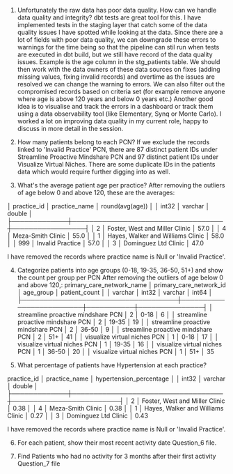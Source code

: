 1. Unfortunately the raw data has poor data quality. How can we handle data quality and integrity?
dbt tests are great tool for this. I have implemented tests in the staging layer that catch some of the data quality issues I have spotted while looking at the data. 
Since there are a lot of fields with poor data quality, we can downgrade these errors to warnings for the time being so that the pipeline can stil run when tests are executed in dbt build, but we still have record of the data quality issues. Example is the age column in the stg_patients table. We should then work with the data owners of these data sources on fixes (adding missing values, fixing invalid records) and overtime as the issues are resolved we can change the warning to errors. We can also filter out the compromised records based on criteria set (for example remove anyone where age is above 120 years and below 0 years etc.)
Another good idea is to visualise and track the errors in a dashboard or track them using a data observability tool (like Elementary, Synq or Monte Carlo). I worked a lot on improving data quality in my current role, happy to discuss in more detail in the session.

2. How many patients belong to each PCN?
If we exclude the records linked to 'Invalid Practice' PCN, there are 87 distinct patient IDs under Streamline Proactive Mindshare PCN and 97 distinct patient IDs under Visualize Virtual Niches. There are some duplicate IDs in the patients data which would require further digging into as well.

3. What's the average patient age per practice?
After removing the outliers of age below 0 and above 120, these are the averages: 

│ practice_id │           practice_name           │ round(avg(age)) │
│    int32    │              varchar              │     double      │
├─────────────┼───────────────────────────────────┼─────────────────┤
│           2 │ Foster, West and Miller Clinic    │            57.0 │
│           4 │ Meza-Smith Clinic                 │            55.0 │
│           1 │ Hayes, Walker and Williams Clinic │            58.0 │
│         999 │ Invalid Practice                  │            57.0 │
│           3 │ Dominguez Ltd Clinic              │            47.0 

I have removed the records where practice name is Null or 'Invalid Practice'. 


4. Categorize patients into age groups (0-18, 19-35, 36-50, 51+) and show the count per group per PCN
After removing the outliers of age below 0 and above 120,:
   primary_care_network_name      │ primary_care_network_id │ age_group │ patient_count │
│              varchar               │          int32          │  varchar  │     int64     │
├────────────────────────────────────┼─────────────────────────┼───────────┼───────────────┤
│ streamline proactive mindshare PCN │                       2 │ 0-18      │             6 │
│ streamline proactive mindshare PCN │                       2 │ 19-35     │            19 │
│ streamline proactive mindshare PCN │                       2 │ 36-50     │             9 │
│ streamline proactive mindshare PCN │                       2 │ 51+       │            41 │
│ visualize virtual niches PCN       │                       1 │ 0-18      │            17 │
│ visualize virtual niches PCN       │                       1 │ 19-35     │            16 │
│ visualize virtual niches PCN       │                       1 │ 36-50     │            20 │
│ visualize virtual niches PCN       │                       1 │ 51+       │            35 

5. What percentage of patients have Hypertension at each practice?

 practice_id │           practice_name           │ hypertension_percentage │
│    int32    │              varchar              │         double          │
├─────────────┼───────────────────────────────────┼─────────────────────────┤
│           2 │ Foster, West and Miller Clinic    │                    0.38 │
│           4 │ Meza-Smith Clinic                 │                    0.38 │
│           1 │ Hayes, Walker and Williams Clinic │                    0.27 │
│           3 │ Dominguez Ltd Clinic              │                    0.43

I have removed the records where practice name is Null or 'Invalid Practice'. 


6. For each patient, show their most recent activity date
Question_6 file.


7. Find Patients who had no activity for 3 months after their first activity
Question_7 file